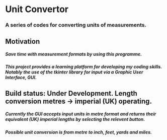# **Unit Convertor**  
### A series of codes for converting units of measurements.
## **Motivation**
##### Save time with measurement formats by using this programme. 
##### This project provides a learning platform for developing my coding skills. Notably the use of the tkinter library for input via a Graphic User Interface, GUI. 
## **Build status:** Under Development. Length conversion metres -> imperial (UK) operating.
##### Currently the GUI accepts input units in metre format and returns their equivalent (UK) imperial lengths by selecting the relevent button.
##### Possible unit conversion is from metre to inch, feet, yards and miles.


